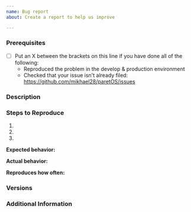 ```yaml
---
name: Bug report
about: Create a report to help us improve

---
```


### Prerequisites

* [ ] Put an X between the brackets on this line if you have done all of the following:
    * Reproduced the problem in the develop & production environment
    * Checked that your issue isn't already filed: <https://github.com/mikhael28/paretOS/issues>

### Description

<!-- Description of the issue -->

### Steps to Reproduce

1. <!-- First Step -->
2. <!-- Second Step -->
3. <!-- and so on… -->

**Expected behavior:**

<!-- What you expect to happen -->

**Actual behavior:**

<!-- What actually happens -->

**Reproduces how often:**

<!-- What percentage of the time does it reproduce? -->

### Versions

<!--  @TODO: add reliable npm versioning for new releases. -->

### Additional Information

<!-- Any additional information, configuration or data that might be necessary to reproduce the issue. -->
